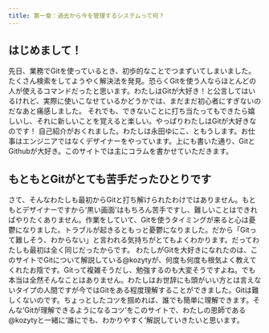 ```yaml
---
title: 第一章：過去から今を管理するシステムって何？
---
```


## はじめまして！
先日、業務でGitを使っているとき、初歩的なことでつまずいてしまいました。たくさん検索をしてようやく解決法を発見。恐らくGitを使う人ならほとんどの人が使えるコマンドだったと思います。わたしはGitが大好き！と公言してはいるけれど、実際に使いこなせているかどうかでは、まだまだ初心者にすぎないのだなあと痛感しました。
それでも、できないことに打ち当たってもできたら嬉しいし、それに新しいことを覚えると楽しい。やっぱりわたしはGitが大好きなのです！
自己紹介がおくれました。わたしは永田ゆにこ、ともうします。お仕事はエンジニアではなくデザイナーをやっています。上にも書いた通り、GitとGithubが大好き。このサイトでは主にコラムを書かせていただきます。

## もともとGitがとても苦手だったひとりです
さて、そんなわたしも最初からGitと打ち解けられたわけではありません。もともとデザイナーですから‘黒い画面’はもちろん苦手ですし、難しいことはできればやりたくありません。作業をしていて、Gitを使うタイミングが来ると心は憂鬱になりました。トラブルが起きるともっと憂鬱になりました。だから「Gitって難しそう、わからない」と言われる気持ちがとてもよくわかります。だってわたしも最初は全く同じだったからです。
わたしがGitを大好きになれたのは、このサイトでGitについて解説している@kozytyが、何度も何度も根気よく教えてくれたお陰です。Gitって複雑そうだし、勉強するのも大変そうですよね。でも本当は全然そんなことはありません。わたしはお世辞にも頭がいい方とは言えないタイプの人間ですが今ではGitをある程度理解することができました。Gitは難しくないのです。ちょっとしたコツを掴めれば、誰でも簡単に理解できます。そんな‘Gitが理解できるようになるコツ’をこのサイトで、わたしの恩師である@kozytyと一緒に‘誰にでも、わかりやすく’解説していきたいと思います。
